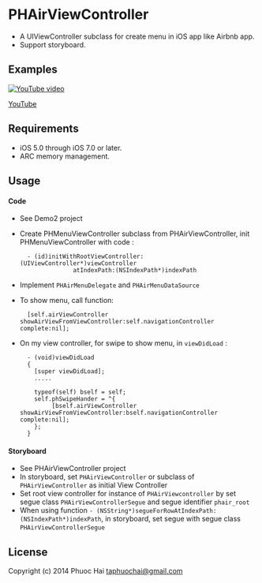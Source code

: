 # PHAirViewController

* A UIViewController subclass for create menu in iOS app like Airbnb app.
* Support storyboard.

## Examples

[![YouTube video](http://img.youtube.com/vi/JDL7HxkFFic/hqdefault.jpg)](http://www.youtube.com/watch?v=JDL7HxkFFic)

[YouTube](http://www.youtube.com/watch?v=JDL7HxkFFic)

## Requirements

* iOS 5.0 through iOS 7.0 or later.
* ARC memory management.

## Usage
 
#### Code
* See Demo2 project
* Create PHMenuViewController subclass from PHAirViewController, init PHMenuViewController with code :

        - (id)initWithRootViewController:(UIViewController*)viewController
                     atIndexPath:(NSIndexPath*)indexPath
* Implement `PHAirMenuDelegate` and `PHAirMenuDataSource`       
* To show menu, call function:

        [self.airViewController showAirViewFromViewController:self.navigationController complete:nil];               
        
* On my view controller, for swipe to show menu, in `viewDidLoad` :

        - (void)viewDidLoad
        {
          [super viewDidLoad];
          .....
    
          typeof(self) bself = self;
          self.phSwipeHander = ^{
               [bself.airViewController showAirViewFromViewController:bself.navigationController complete:nil];
          };
        }     

#### Storyboard
* See PHAirViewController project
* In storyboard, set `PHAirViewController` or subclass of `PHAirViewController` as initial View Controller
* Set root view controller for instance of `PHAirViewcontroller` by set segue class `PHAirViewControllerSegue` and segue identifier `phair_root`
* When using function `- (NSString*)segueForRowAtIndexPath:(NSIndexPath*)indexPath`, in storyboard, set segue with segue class `PHAirViewControllerSegue`


## License

Copyright (c) 2014 Phuoc Hai <taphuochai@gmail.com>

